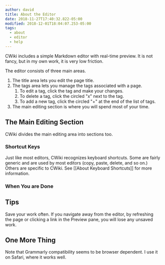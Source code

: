 ```yaml
---
author: david
title: About the Editor
date: 2018-11-27T17:40:32.822-05:00
modified: 2018-12-01T18:04:07.253-05:00
tags:
  - about
  - editor
  - help
---
```


CWiki includes a simple Markdown editor with real-time preview. It is not fancy, but in my own work, it is very low friction.

The editor consists of three main areas.

1. The title area lets you edit the page title.
2. The tags area lets you manage the tags associated with a page.
   1. To edit a tag, click the tag and make your changes.
   2. To delete a tag, click the circled "x" next to the tag.
   3. To add a new tag, click the circled "+" at the end of the list of tags.
3. The main editing section is where you will spend most of your time.

## The Main Editing Section ##

CWiki divides the main editing area into sections too.

### Shortcut Keys ###

Just like most editors, CWiki recognizes keyboard shortcuts. Some are fairly generic and are used by most editors (copy, paste, delete, and so on.) Others are specific to CWiki. See [[About Keyboard Shortcuts]] for more information.

### When You are Done ### 

## Tips ##

Save your work often. If you navigate away from the editor, by refreshing the page or clicking a link in the Preview pane, you will lose any unsaved work.

## One More Thing ##

Note that Grammarly compatibility seems to be browser dependent. I use it on Safari, where it works well.